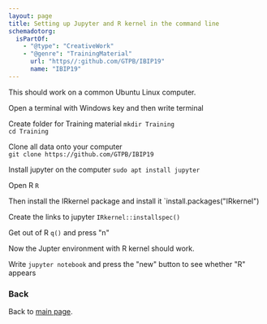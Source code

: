 ```yaml
---
layout: page
title: Setting up Jupyter and R kernel in the command line
schemadotorg:
  isPartOf:
    - "@type": "CreativeWork"
    - "@genre": "TrainingMaterial"
      url: "https//:github.com/GTPB/IBIP19"
      name: "IBIP19"
---
```


This should work on a common Ubuntu Linux computer.

Open a terminal with Windows key and then write terminal

Create folder for Training material
`mkdir Training`  
`cd Training`

Clone all data onto your computer  
`git clone https://github.com/GTPB/IBIP19`

Install jupyter on the computer
`sudo apt install jupyter`

Open R
`R`

Then install the IRkernel package and install it
`install.packages("IRkernel")

Create the links to jupyter
`IRkernel::installspec()`

Get out of R
`q()`
and press "n"


Now the Jupter environment with R kernel should work.

Write
`jupyter notebook`
and press the "new" button to see whether "R" appears


### Back

Back to [main page](../index.md).
